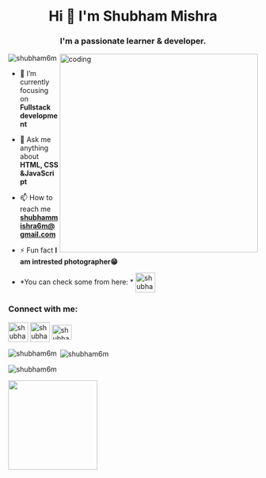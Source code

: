 <h1 align="center">Hi 👋 I'm Shubham Mishra</h1>
<h3 align="center">I'm a passionate learner & developer.</h3>
<image align="right" alt="coding" width="400" src="https://user-images.githubusercontent.com/55389276/140866485-8fb1c876-9a8f-4d6a-98dc-08c4981eaf70.gif">
<p align="left"> <img src="https://komarev.com/ghpvc/?username=shubham6m&label=Profile%20views&color=0e75b6&style=flat" alt="shubham6m" /> </p>

- 🌱 I’m currently focusing on **Fullstack development**

- 💬 Ask me anything about **HTML, CSS &JavaScript**

- 📫 How to reach me **shubhammishra6m@gmail.com**

- ⚡ Fun fact **I am intrested photographer😁**
- *You can check some from here: * <a href="https://instagram.com/photo__bazaar" target="blank"><img align="center" src="https://cdn-icons-png.flaticon.com/128/3661/3661391.png" alt="shubham6m" height="40" width="40" /></a>
<h3 align="left">Connect with me:</h3>
<p align="left">
<a href="https://linkedin.com/in/shubham6m" target="blank"><img align="center" src="https://cdn-icons-png.flaticon.com/128/3536/3536569.png" alt="shubham6m" height="40" width="40" /></a>
<a href="https://instagram.com/shubham6m" target="blank"><img align="center" src="https://cdn-icons-png.flaticon.com/128/3661/3661391.png" alt="shubham6m" height="40" width="40" /></a>
<a href="https://www.codechef.com/users/shubham6m" target="blank"><img align="center" src="https://cdn.jsdelivr.net/npm/simple-icons@3.1.0/icons/codechef.svg" alt="shubham6m" height="30" width="40" /></a>
</p>
<!-- <h3 align="left">Known languages: </h3>
<p>
<a href=""target="blank"><img align="center" src="https://cdn-icons-png.flaticon.com/128/6132/6132222.png"></a>    
</p> -->
<p><img align="left" src="https://github-readme-stats.vercel.app/api/top-langs?username=shubham6m&show_icons=true&locale=en&layout=compact" alt="shubham6m" /></p>

<p>&nbsp;<img align="center" src="https://github-readme-stats.vercel.app/api?username=shubham6m&show_icons=true&locale=en" alt="shubham6m" /></p>

<p><img align="center" src="https://github-readme-streak-stats.herokuapp.com/?user=shubham6m&" alt="shubham6m" /></p>
<img align="center" src="http://github-profile-summary-cards.vercel.app/api/cards/profile-details?username=shubham6m&theme=2077" height="180em" />
